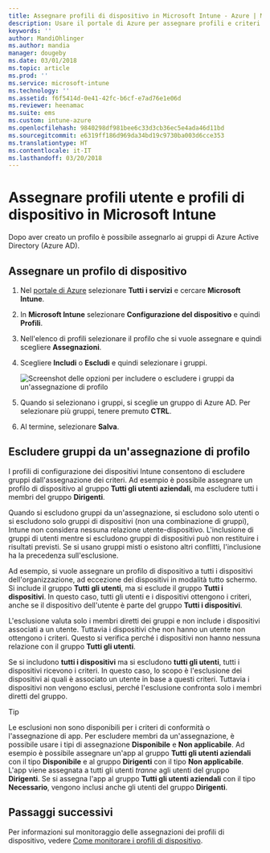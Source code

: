 ```yaml
---
title: Assegnare profili di dispositivo in Microsoft Intune - Azure | Microsoft Docs
description: Usare il portale di Azure per assegnare profili e criteri di dispositivo a utenti e dispositivi. Informazioni su come escludere i gruppi da un'assegnazione di profilo in Microsoft Intune.
keywords: ''
author: MandiOhlinger
ms.author: mandia
manager: dougeby
ms.date: 03/01/2018
ms.topic: article
ms.prod: ''
ms.service: microsoft-intune
ms.technology: ''
ms.assetid: f6f5414d-0e41-42fc-b6cf-e7ad76e1e06d
ms.reviewer: heenamac
ms.suite: ems
ms.custom: intune-azure
ms.openlocfilehash: 9840298df981bee6c33d3cb36ec5e4ada46d11bd
ms.sourcegitcommit: e6319ff186d969da34bd19c9730ba003d6cce353
ms.translationtype: HT
ms.contentlocale: it-IT
ms.lasthandoff: 03/20/2018
---
```

# <a name="assign-user-and-device-profiles-in-microsoft-intune"></a>Assegnare profili utente e profili di dispositivo in Microsoft Intune

Dopo aver creato un profilo è possibile assegnarlo ai gruppi di Azure Active Directory (Azure AD).

## <a name="assign-a-device-profile"></a>Assegnare un profilo di dispositivo

1. Nel [portale di Azure](https://portal.azure.com) selezionare **Tutti i servizi** e cercare **Microsoft Intune**.
2. In **Microsoft Intune** selezionare **Configurazione del dispositivo** e quindi **Profili**.
3. Nell'elenco di profili selezionare il profilo che si vuole assegnare e quindi scegliere **Assegnazioni**.
4. Scegliere **Includi** o **Escludi** e quindi selezionare i gruppi.  

    ![Screenshot delle opzioni per includere o escludere i gruppi da un'assegnazione di profilo](./media/group-include-exclude.png)

5. Quando si selezionano i gruppi, si sceglie un gruppo di Azure AD. Per selezionare più gruppi, tenere premuto **CTRL**.
6. Al termine, selezionare **Salva**.

## <a name="exclude-groups-from-a-profile-assignment"></a>Escludere gruppi da un'assegnazione di profilo

I profili di configurazione dei dispositivi Intune consentono di escludere gruppi dall'assegnazione dei criteri. Ad esempio è possibile assegnare un profilo di dispositivo al gruppo **Tutti gli utenti aziendali**, ma escludere tutti i membri del gruppo **Dirigenti**.

Quando si escludono gruppi da un'assegnazione, si escludono solo utenti o si escludono solo gruppi di dispositivi (non una combinazione di gruppi), Intune non considera nessuna relazione utente-dispositivo. L'inclusione di gruppi di utenti mentre si escludono gruppi di dispositivi può non restituire i risultati previsti. Se si usano gruppi misti o esistono altri conflitti, l'inclusione ha la precedenza sull'esclusione.

Ad esempio, si vuole assegnare un profilo di dispositivo a tutti i dispositivi dell'organizzazione, ad eccezione dei dispositivi in modalità tutto schermo. Si include il gruppo **Tutti gli utenti**, ma si esclude il gruppo **Tutti i dispositivi**. In questo caso, tutti gli utenti e i dispositivi ottengono i criteri, anche se il dispositivo dell'utente è parte del gruppo **Tutti i dispositivi**.

L'esclusione valuta solo i membri diretti dei gruppi e non include i dispositivi associati a un utente. Tuttavia i dispositivi che non hanno un utente non ottengono i criteri. Questo si verifica perché i dispositivi non hanno nessuna relazione con il gruppo **Tutti gli utenti**.

Se si includono **tutti i dispositivi** ma si escludono **tutti gli utenti**, tutti i dispositivi ricevono i criteri. In questo caso, lo scopo è l'esclusione dei dispositivi ai quali è associato un utente in base a questi criteri. Tuttavia i dispositivi non vengono esclusi, perché l'esclusione confronta solo i membri diretti del gruppo.

>[!TIP]
>Le esclusioni non sono disponibili per i criteri di conformità o l'assegnazione di app. Per escludere membri da un'assegnazione, è possibile usare i tipi di assegnazione **Disponibile** e **Non applicabile**. Ad esempio è possibile assegnare un'app al gruppo **Tutti gli utenti aziendali** con il tipo **Disponibile** e al gruppo **Dirigenti** con il tipo **Non applicabile**. L'app viene assegnata a tutti gli utenti *tranne* agli utenti del gruppo **Dirigenti**. Se si assegna l'app al gruppo **Tutti gli utenti aziendali** con il tipo **Necessario**, vengono inclusi anche gli utenti del gruppo **Dirigenti**.

## <a name="next-steps"></a>Passaggi successivi
Per informazioni sul monitoraggio delle assegnazioni dei profili di dispositivo, vedere [Come monitorare i profili di dispositivo](device-profile-monitor.md).
